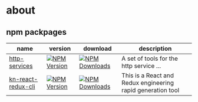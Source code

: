 # about

## npm packpages

| name | version | download | description |
| ---- | ---- | ---- | ---- |
| [http-services][http-services-url] | [![NPM Version][http-services-npm-image]][http-services-npm-url] | [![NPM Downloads][http-services-downloads-image]][http-services-downloads-url] | A set of tools for the http service ... |
| [kn-react-redux-cli][kn-react-redux-cli-url] | [![NPM Version][kn-react-redux-cli-npm-image]][kn-react-redux-cli-npm-url] | [![NPM Downloads][kn-react-redux-cli-downloads-image]][kn-react-redux-cli-downloads-url] | This is a React and Redux engineering rapid generation tool |

[http-services-url]: https://github.com/thondery/http-services
[http-services-npm-image]: https://img.shields.io/npm/v/http-services.svg
[http-services-npm-url]: https://www.npmjs.org/package/http-services
[http-services-downloads-image]: https://img.shields.io/npm/dm/http-services.svg
[http-services-downloads-url]: https://npmjs.org/package/http-services

[kn-react-redux-cli-url]: https://github.com/thondery/kn-react-redux-cli
[kn-react-redux-cli-npm-image]: https://img.shields.io/npm/v/kn-react-redux-cli.svg
[kn-react-redux-cli-npm-url]: https://www.npmjs.org/package/kn-react-redux-cli
[kn-react-redux-cli-downloads-image]: https://img.shields.io/npm/dm/kn-react-redux-cli.svg
[kn-react-redux-cli-downloads-url]: https://npmjs.org/package/kn-react-redux-cli